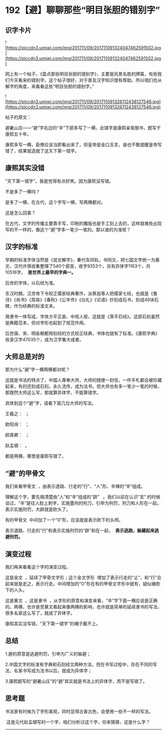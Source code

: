 # 192【避】聊聊那些“明目张胆的错别字”

## 识字卡片

![https://piccdn3.umiwi.com/img/201711/09/201711091324047462591502.jpg](https://piccdn3.umiwi.com/img/201711/09/201711091324047462591502.jpg)

网上有一个帖子，《盘点那些明目张胆的错别字》，主要是风景名胜的牌匾，有些我们今天看来的错别字。这个帖子很好，对于普及汉字知识很有帮助。所以咱们也从解字的角度，来看看这些“明目张胆的错别字。”

![https://piccdn3.umiwi.com/img/201711/09/201711091326112438127546.jpg](https://piccdn3.umiwi.com/img/201711/09/201711091326112438127546.jpg)

帖子的原文：

避暑山庄——“避”字右边的“辛”下部多写了一横，此错字是康熙亲笔御书，题写于康熙五十年。

康熙多写一横，臣僚应该当即看出来了，但皇帝是金口玉言，谁也不敢提醒皇帝写错了，结果就造就了这天下第一错字。

## 康熙其实没错

“天下第一错字”，我是觉得有点好笑。因为康熙没写错。

不是多了一横吗？

是多了一横，在古代，这个字写一横，写两横都对。

这是怎么回事？

在古代，文字的传播主要靠手写，印刷的雕版也是手工刻上去的，这样就难免出现写的不一样的，像这个“避”字多一笔少一笔的。那以谁的为准呢？

## 汉字的标准

早期的标准字体当然是《说文解字》，秦代车同轨，书同文，把七国文字统一为篆文，汉代许慎收集整理了540个部首，收字9353个，另有异体字1163个，共10516字。  **是世界上最早的字典一。**

后世的字体，以石经为准。

东汉时期，汉灵帝下令校正儒家经典著作，派蔡邕等人把儒家七经，也就是《鲁诗》《尚书》《周易》《春秋》《公羊传》《仪礼》《论语》抄刻成石书，刻成46块石碑，作为经典的标准文本。

用隶书一体写成，字体方平正直、中规人矩，这就是《熹平石经》。这部石刻虽然是典籍范本，但对字形也起到了规范作用。

后世唐、宋、明各朝都用刻经的方式校正经典，书体也就有了标准。《康熙字典》收录汉字47035个，成为汉字集大成者。

## 大师总是对的

那为什么“避”字一横两横都对呢？

这就是书法的特点了，中国人尊奉大师，大师的随便一封信，一件手札都会被珍藏起来，有的还刻成石刻，永久流传，成为法书。但大师也有多一笔少一笔的时候，那既然大师这么写，那就算异体字，不能算错字。

具体到这个“避”字，请看下面几位大师的写法。

王羲之：  ；

欧阳询：  ；

颜真卿：  ；

赵孟頫：  。

都是两横，哪里是康熙写错了。

## “避”的甲骨文

我们来看甲骨文  ，由表示道路、行走的“行”、“人”形、辛辣的“辛”组成。

理解这个字，要先搞清楚由“人”和“辛”组成的“辟”   。我们以前在认识“言” 的时候谈过，“辛”是往人脸上刺字，实施墨刑的刑刀，引申为刑罚，刑刀和人形在一起，表示实施刑罚，大辟就是砍头了。

有的甲骨文  中间加了一个“0”形，应该就是表示砍下的头颅。

表示道路、行走的“行”和表示实施刑罚的“辟”和在一起，  **表示逃跑，躲藏起来逃避刑罚。**     

## 演变过程

我们再来看看这个字的演变过程。

这是金文  ，延续了甲骨文字形；这个金文字形  增加了表示行走的“止”，和“行”合起来就是走之，表示行走。中间增加的“O”形在有的甲骨文字形中就有，疑似被砍下的人头。

这是篆文  ，这是隶书  ，从字形的原意和演变来看，“辛”字下面一横应该是正确的。两横，也许是受篆文看起来像两横的影响，也许就是简单的延续隶书的写法，很多名家这么写了，就成了异体字。

康熙其实没写错，“天下第一错字”的帽子戴不上。

## 总结

1.避的原意是逃避刑罚，引申为广义的躲避；

2.中国文字的标准有字典和石刻经文两种方法，但在书写过程中，存在不同的写法，名家书写成为法书以后，就成为异体字；

3.康熙题写的“避暑山庄”的“避”其实就是书法上的异体字，而不是写错了。

## 思考题

书法家有时候为了字形美观，同时显得古香古色，会使用一些不一样的写法。 

 这是元代赵孟頫写的一个字，咱们分析过这个字，你来猜猜，这是什么字？

---

